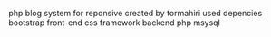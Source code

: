 php blog system for reponsive  created by tormahiri
used depencies bootstrap front-end css framework
backend php msysql
